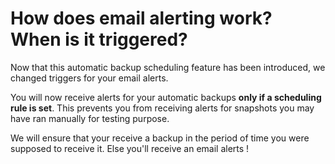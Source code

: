 # How does email alerting work? When is it triggered?

Now that this automatic backup scheduling feature has been introduced, we changed triggers for your email alerts.

You will now receive alerts for your automatic backups **only if a scheduling rule is set**. This prevents you from receiving alerts for snapshots you may have ran manually for testing purpose.

We will ensure that your receive a backup in the period of time you were supposed to receive it. Else you'll receive an email alerts !